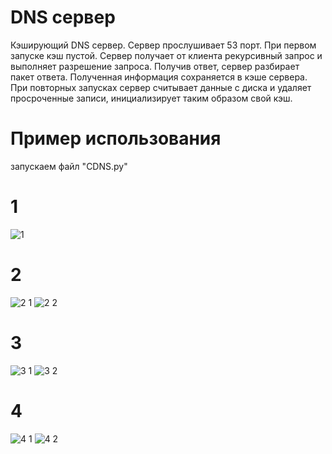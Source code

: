 # DNS сервер
Кэширующий DNS сервер. Сервер прослушивает 53 порт. При первом запуске кэш пустой. Сервер получает от клиента рекурсивный запрос и выполняет разрешение запроса. Получив ответ, сервер разбирает пакет ответа. Полученная информация сохраняется в кэше сервера. При повторных запусках
сервер считывает данные с диска и удаляет просроченные записи, инициализирует таким образом свой кэш.

# Пример использования 
запускаем файл "CDNS.py"

# 1
![1](https://github.com/DenisPyankov/DNS/assets/91528031/0fe95838-3616-477a-bb2d-14bf301b0184)

# 2
![2 1](https://github.com/DenisPyankov/DNS/assets/91528031/4390f9b2-f442-4489-87ba-37775ba6b5c6)
![2 2](https://github.com/DenisPyankov/DNS/assets/91528031/a57a1daa-6d76-4176-8db9-0cb3fdd632e5)

# 3
![3 1](https://github.com/DenisPyankov/DNS/assets/91528031/5ac624ce-8bf8-4fdb-bebb-a45b3d091621)
![3 2](https://github.com/DenisPyankov/DNS/assets/91528031/07cac03f-03ba-4ba6-8470-742a5c74cff2)

# 4
![4 1](https://github.com/DenisPyankov/DNS/assets/91528031/a2108056-aa17-43cb-8389-60de547c8b02)
![4 2](https://github.com/DenisPyankov/DNS/assets/91528031/c360958a-cc05-4fee-88cd-2873a5221a04)



